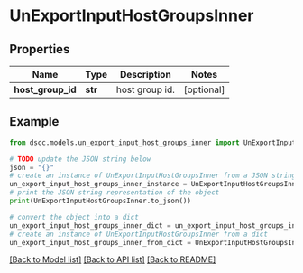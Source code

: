 # UnExportInputHostGroupsInner


## Properties

Name | Type | Description | Notes
------------ | ------------- | ------------- | -------------
**host_group_id** | **str** | host group id. | [optional] 

## Example

```python
from dscc.models.un_export_input_host_groups_inner import UnExportInputHostGroupsInner

# TODO update the JSON string below
json = "{}"
# create an instance of UnExportInputHostGroupsInner from a JSON string
un_export_input_host_groups_inner_instance = UnExportInputHostGroupsInner.from_json(json)
# print the JSON string representation of the object
print(UnExportInputHostGroupsInner.to_json())

# convert the object into a dict
un_export_input_host_groups_inner_dict = un_export_input_host_groups_inner_instance.to_dict()
# create an instance of UnExportInputHostGroupsInner from a dict
un_export_input_host_groups_inner_from_dict = UnExportInputHostGroupsInner.from_dict(un_export_input_host_groups_inner_dict)
```
[[Back to Model list]](../README.md#documentation-for-models) [[Back to API list]](../README.md#documentation-for-api-endpoints) [[Back to README]](../README.md)


